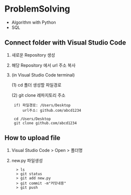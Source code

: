 # ProblemSolving
* Algorithm with Python
* SQL

## Connect folder with Visual Studio Code
1. 새로운 Repository 생성
2. 해당 Repository 에서 url 주소 복사
3. (in Visual Studio Code terminal)
 
     (1) cd 폴더 생성할 파일경로
            
     (2) git clone 레파지토리 주소
            
        if) 파일경로: /Users/Desktop
            url주소: github.com/abcd1234
            
        cd /Users/Desktop
        git clone github.com/abcd1234
            
## How to upload file
1. Visual Studio Code > Open > 폴더명
2. new.py 파일생성

         > ls
         > git status
         > git add new.py
         > git commit -m"커밋내용"
         > git push
        
